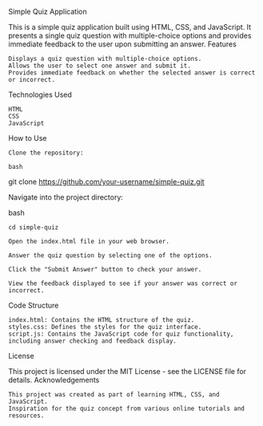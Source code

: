 Simple Quiz Application

This is a simple quiz application built using HTML, CSS, and JavaScript. It presents a single quiz question with multiple-choice options and provides immediate feedback to the user upon submitting an answer.
Features

    Displays a quiz question with multiple-choice options.
    Allows the user to select one answer and submit it.
    Provides immediate feedback on whether the selected answer is correct or incorrect.

Technologies Used

    HTML
    CSS
    JavaScript

How to Use

    Clone the repository:

    bash

git clone https://github.com/your-username/simple-quiz.git

Navigate into the project directory:

bash

    cd simple-quiz

    Open the index.html file in your web browser.

    Answer the quiz question by selecting one of the options.

    Click the "Submit Answer" button to check your answer.

    View the feedback displayed to see if your answer was correct or incorrect.

Code Structure

    index.html: Contains the HTML structure of the quiz.
    styles.css: Defines the styles for the quiz interface.
    script.js: Contains the JavaScript code for quiz functionality, including answer checking and feedback display.

License

This project is licensed under the MIT License - see the LICENSE file for details.
Acknowledgements

    This project was created as part of learning HTML, CSS, and JavaScript.
    Inspiration for the quiz concept from various online tutorials and resources.